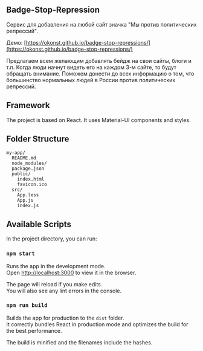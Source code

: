## Badge-Stop-Repression

Сервис для добавления на любой сайт значка "Мы против политических репрессий".

Демо: [https://okonst.github.io/badge-stop-repressions/](https://okonst.github.io/badge-stop-repressions/)

Предлагаем всем желающим добавлять бейдж на свои сайты, блоги и т.п. Когда люди начнут видеть его на каждом 3-м сайте, то будут обращать внимание. Поможем донести до всех информацию о том, что большинство нормальных людей в России против политических репрессий.

## Framework

The project is based on React. It uses Material-UI components and styles.

## Folder Structure

```
my-app/
  README.md
  node_modules/
  package.json
  public/
    index.html
    favicon.ico
  src/
    App.less
    App.js
    index.js
```


## Available Scripts

In the project directory, you can run:

### `npm start`

Runs the app in the development mode.<br>
Open [http://localhost:3000](http://localhost:3000) to view it in the browser.

The page will reload if you make edits.<br>
You will also see any lint errors in the console.

### `npm run build`

Builds the app for production to the `dist` folder.<br>
It correctly bundles React in production mode and optimizes the build for the best performance.

The build is minified and the filenames include the hashes.<br>

